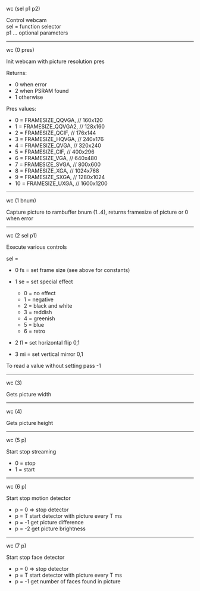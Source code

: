 <span style='color:var(--vscode-symbolIcon-methodForeground);'>wc</span> (<span style='color:var(--vscode-symbolIcon-variableForeground);'>sel p1 p2</span>) 

Control webcam  
sel = function selector   
p1 ... optional parameters

---

<span style='color:var(--vscode-symbolIcon-methodForeground);'>wc</span> (0 <span style='color:var(--vscode-symbolIcon-variableForeground);'>pres</span>) 

Init webcam with picture resolution pres  

Returns: 
- 0 when error 
- 2 when PSRAM found
- 1 otherwise

Pres values:
- 0 = FRAMESIZE_QQVGA, // 160x120
- 1 = FRAMESIZE_QQVGA2, // 128x160
- 2 = FRAMESIZE_QCIF, // 176x144
- 3 = FRAMESIZE_HQVGA, // 240x176
- 4 = FRAMESIZE_QVGA, // 320x240
- 5 = FRAMESIZE_CIF, // 400x296
- 6 = FRAMESIZE_VGA, // 640x480
- 7 = FRAMESIZE_SVGA, // 800x600
- 8 = FRAMESIZE_XGA, // 1024x768
- 9 = FRAMESIZE_SXGA, // 1280x1024
- 10 = FRAMESIZE_UXGA, // 1600x1200

---

<span style='color:var(--vscode-symbolIcon-methodForeground);'>wc</span> (1 <span style='color:var(--vscode-symbolIcon-variableForeground);'>bnum</span>)

Capture picture to rambuffer bnum (1..4), returns framesize of picture or 0 when error

---

<span style='color:var(--vscode-symbolIcon-methodForeground);'>wc</span> (2 <span style='color:var(--vscode-symbolIcon-variableForeground);'>sel p1</span>) 

Execute various controls

sel =
- 0 fs = set frame size (see above for constants)
- 1 se = set special effect
  - 0 = no effect
  - 1 = negative
  - 2 = black and white
  - 3 = reddish
  - 4 = greenish
  - 5 = blue
  - 6 = retro

- 2 fl = set horizontal flip 0,1
- 3 mi = set vertical mirror 0,1


To read a value without setting pass -1

---

<span style='color:var(--vscode-symbolIcon-methodForeground);'>wc</span> (3) 

Gets picture width

---

<span style='color:var(--vscode-symbolIcon-methodForeground);'>wc</span> (4) 

Gets picture height

---

<span style='color:var(--vscode-symbolIcon-methodForeground);'>wc</span> (5 <span style='color:var(--vscode-symbolIcon-variableForeground);'>p</span>) 

Start stop streaming
- 0 = stop
- 1 = start

---

<span style='color:var(--vscode-symbolIcon-methodForeground);'>wc</span> (6 <span style='color:var(--vscode-symbolIcon-variableForeground);'>p</span>) 

Start stop motion detector
- p = 0 => stop detector
- p = T start detector with picture every T ms
- p = -1 get picture difference
- p = -2 get picture brightness

---

<span style='color:var(--vscode-symbolIcon-methodForeground);'>wc</span> (7 <span style='color:var(--vscode-symbolIcon-variableForeground);'>p</span>) 

Start stop face detector
- p = 0 => stop detector
- p = T start detector with picture every T ms
- p = -1 get number of faces found in picture
